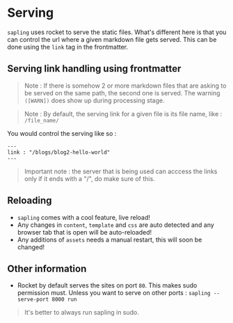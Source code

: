 # Serving 
`sapling` uses rocket to serve the static files. What's different here is that you can control the url where a given markdown file gets served. This can be done using the `link` tag in the frontmatter. 

## Serving link handling using frontmatter 

> Note : If there is somehow 2 or more markdown files that are asking to be served on the same path, the second one is served. The warning `([WARN])` does show up during processing stage.

> Note : By default, the serving link for a given file is its file name, like : `/file_name/`

You would control the serving like so : 
```
---
link : "/blogs/blog2-hello-world" 
---
```
> Important note : the server that is being used can acccess the links only if it ends with a "/", do make sure of this.

## Reloading 

- `sapling` comes with a cool feature, live reload! 
- Any changes in `content`, `template` and `css` are auto detected and any browser tab that is open will be auto-reloaded! 
- Any additions of `assets` needs a manual restart, this will soon be changed!

## Other information 

- Rocket by default serves the sites on port `80`. This makes sudo permission must. Unless you want to serve on other ports : 
`sapling --serve-port 8000 run`

> It's better to always run sapling in sudo.
